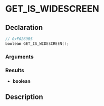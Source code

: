 # GET_IS_WIDESCREEN

## Declaration
```cpp
// 0xF0269B5
boolean GET_IS_WIDESCREEN();
```

### Arguments

### Results
- **boolean**

## Description
